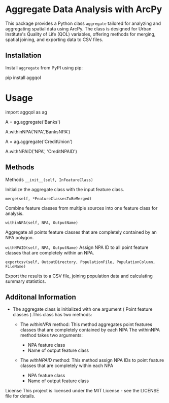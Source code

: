 
# Aggregate Data Analysis with ArcPy

This package provides a Python class `aggregate` tailored for analyzing and aggregating spatial data using ArcPy. The class is designed for Urban Institute's Quality of Life (QOL) variables, offering methods for merging, spatial joining, and exporting data to CSV files.

## Installation

Install `aggregate` from PyPI using pip:


pip install aggqol

# Usage

import aggqol as ag

A = ag.aggregate('Banks')

A.withinNPA('NPA','BanksNPA')

A = ag.aggregate('CreditUnion')

A.withNPAID('NPA', 'CreditNPAID')

## Methods

Methods
`__init__(self, InFeatureClass)`

Initialize the aggregate class with the input feature class.

`merge(self, *FeatureClassesToBeMerged)`

Combine feature classes from multiple sources into one feature class for analysis.

`withinNPA(self, NPA, OutputName)`

Aggregate all points feature classes that are completely contained by an NPA polygon.

`withNPAID(self, NPA, OutputName)`
Assign NPA ID to all point feature classes that are completely within an NPA.

`exportcsv(self, OutputDirectory, PopulationFile, PopulationColumn, FileName)`

Export the results to a CSV file, joining population data and calculating summary statistics.

## Additonal Information

- The aggregate class is initialized with one argument ( Point feature classes ).This class has two methods:
    - The *withinNPA* method: This method aggregates point features classes that are completely contained by each NPA 
      The withinNPA method takes two arguments: 
       - NPA feature class
       - Name of output feature class
        
    - The *withNPAID* method: This method assign NPA IDs to point feature classes that are completely within each NPA
       - NPA feature class 
       - Name of output feature class

License
This project is licensed under the MIT License - see the LICENSE file for details.